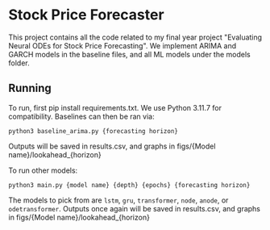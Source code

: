 # Stock Price Forecaster

This project contains all the code related to my final year project "Evaluating Neural ODEs for Stock Price Forecasting". We implement ARIMA and GARCH models in the baseline files, and all ML models under the models folder.

## Running

To run, first pip install requirements.txt. We use Python 3.11.7 for compatibility. Baselines can then  be ran via:

```
python3 baseline_arima.py {forecasting horizon}
```

Outputs will be saved in results.csv, and graphs in figs/{Model name}/lookahead_{horizon}

To run other models:

```
python3 main.py {model name} {depth} {epochs} {forecasting horizon}
```

The models to pick from are `lstm`, `gru`, `transformer`, `node`, `anode`, or `odetransformer`.
Outputs once again will be saved in results.csv, and graphs in figs/{Model name}/lookahead_{horizon}
